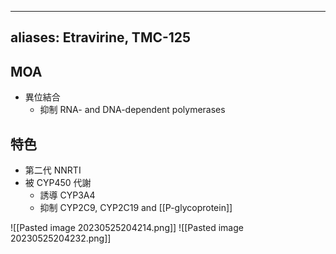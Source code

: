 
---
aliases: Etravirine, TMC-125
---
## MOA
- 異位結合
	- 抑制 RNA- and DNA-dependent polymerases
## 特色
- 第二代 NNRTI
- 被 CYP450 代謝
	- 誘導 CYP3A4
	- 抑制 CYP2C9, CYP2C19 and [[P-glycoprotein]]

![[Pasted image 20230525204214.png]]
![[Pasted image 20230525204232.png]]